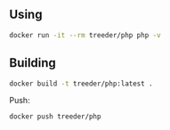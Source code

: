 
## Using

```sh
docker run -it --rm treeder/php php -v
```

## Building

```sh
docker build -t treeder/php:latest .
```

Push:

```sh
docker push treeder/php
```
